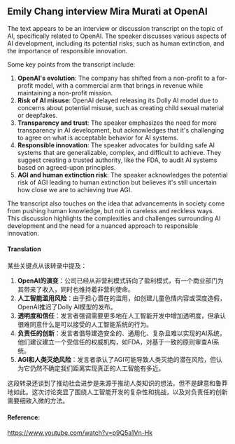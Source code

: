 ## Emily Chang interview Mira Murati at OpenAI

The text appears to be an interview or discussion transcript on the topic of AI, specifically related to OpenAI. The speaker discusses various aspects of AI development, including its potential risks, such as human extinction, and the importance of responsible innovation.

Some key points from the transcript include:

1. **OpenAI's evolution**: The company has shifted from a non-profit to a for-profit model, with a commercial arm that brings in revenue while maintaining a non-profit mission.
2. **Risk of AI misuse**: OpenAI delayed releasing its Dolly AI model due to concerns about potential misuse, such as creating child sexual material or deepfakes.
3. **Transparency and trust**: The speaker emphasizes the need for more transparency in AI development, but acknowledges that it's challenging to agree on what is acceptable behavior for AI systems.
4. **Responsible innovation**: The speaker advocates for building safe AI systems that are generalizable, complex, and difficult to achieve. They suggest creating a trusted authority, like the FDA, to audit AI systems based on agreed-upon principles.
5. **AGI and human extinction risk**: The speaker acknowledges the potential risk of AGI leading to human extinction but believes it's still uncertain how close we are to achieving true AGI.

The transcript also touches on the idea that advancements in society come from pushing human knowledge, but not in careless and reckless ways. This discussion highlights the complexities and challenges surrounding AI development and the need for a nuanced approach to responsible innovation.

#### Translation 

<document>

某些关键点从该转录中提及：

1. **OpenAI的演变**：公司已经从非营利模式转向了盈利模式，有一个商业部门为其带来了收入，同时也维持着非营利使命。
2. **人工智能滥用风险**：由于担心潜在的滥用，如创建儿童色情内容或深度造假，OpenAI推迟了Dolly AI模型的发布。
3. **透明度和信任**：发言者强调需要更多地在人工智能开发中增加透明度，但承认很难同意什么是可以接受的人工智能系统的行为。
4. **负责任的创新**：发言者倡导建造安全的、通用化、复杂且难以实现的AI系统，他们建议建立一个受信任的权威机构，如FDA，对基于一致的原则审查AI系统。
5. **AGI和人类灭绝风险**：发言者承认了AGI可能导致人类灭绝的潜在风险，但认为它仍然不确定我们距离实现真正的人工智能有多近。

这段转录还谈到了推动社会进步是来源于推动人类知识的想法，但不是肆意和鲁莽地如此。这次讨论突显了围绕人工智能开发的复杂性和挑战，以及对负责任的创新需要细致入微的方法。 </document>

#### Reference: 

https://www.youtube.com/watch?v=p9Q5a1Vn-Hk
